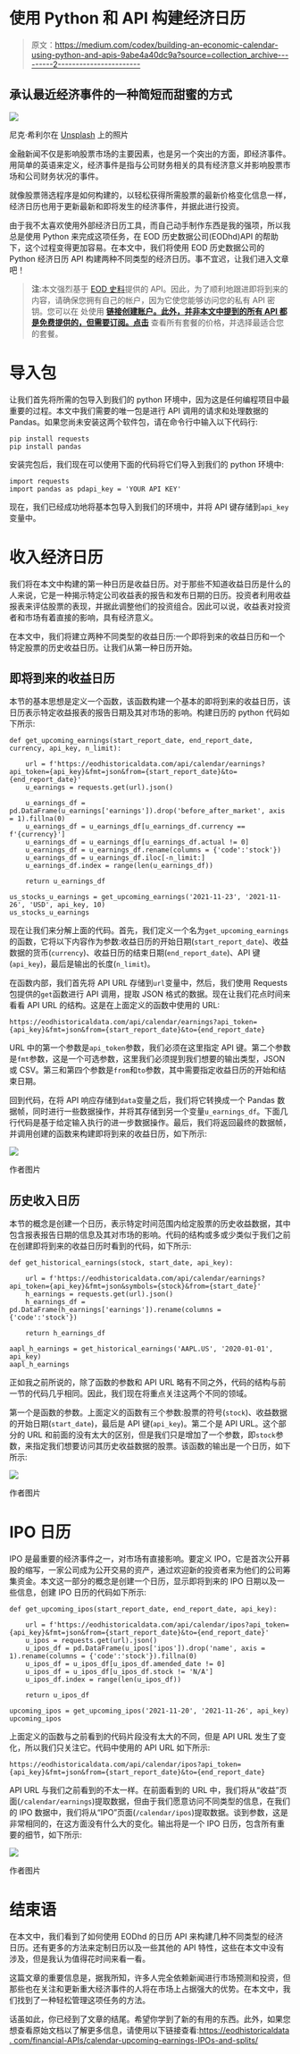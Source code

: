 # 使用 Python 和 API 构建经济日历

> 原文：<https://medium.com/codex/building-an-economic-calendar-using-python-and-apis-9abe4a40dc9a?source=collection_archive---------2----------------------->

## 承认最近经济事件的一种简短而甜蜜的方式

![](img/23d44e64d2da60ed3304bd4770457446.png)

尼克·希利尔在 [Unsplash](https://unsplash.com?utm_source=medium&utm_medium=referral) 上的照片

金融新闻不仅是影响股票市场的主要因素，也是另一个突出的方面，即经济事件。用简单的英语来定义，经济事件是指与公司财务相关的具有经济意义并影响股票市场和公司财务状况的事件。

就像股票筛选程序是如何构建的，以轻松获得所需股票的最新价格变化信息一样，经济日历也用于更新最新和即将发生的经济事件，并据此进行投资。

由于我不太喜欢使用外部经济日历工具，而自己动手制作东西是我的强项，所以我总是使用 Python 来完成这项任务，在 EOD 历史数据公司(EODhd)API 的帮助下，这个过程变得更加容易。在本文中，我们将使用 EOD 历史数据公司的 Python 经济日历 API 构建两种不同类型的经济日历。事不宜迟，让我们进入文章吧！

> **注**:本文强烈基于 [EOD 史料](https://eodhistoricaldata.com/?utm_source=medium&utm_medium=post&utm_campaign=building_an_economic_calendar_using_python_and_apis)提供的 API。因此，为了顺利地跟进即将到来的内容，请确保您拥有自己的帐户，因为它使您能够访问您的私有 API 密钥。您可以在 处使用 [**链接创建账户。此外，并非本文中提到的所有 API 都是免费提供的，但需要订阅。点击**](https://eodhistoricaldata.com/register?utm_source=medium&utm_medium=post&utm_campaign=building_an_economic_calendar_using_python_and_apis) 查看所有套餐的价格，并选择最适合您的套餐。

# 导入包

让我们首先将所需的包导入到我们的 python 环境中，因为这是任何编程项目中最重要的过程。本文中我们需要的唯一包是进行 API 调用的请求和处理数据的 Pandas。如果您尚未安装这两个软件包，请在命令行中输入以下代码行:

```
pip install requests
pip install pandas
```

安装完包后，我们现在可以使用下面的代码将它们导入到我们的 python 环境中:

```
import requests
import pandas as pdapi_key = 'YOUR API KEY'
```

现在，我们已经成功地将基本包导入到我们的环境中，并将 API 键存储到`api_key`变量中。

# 收入经济日历

我们将在本文中构建的第一种日历是收益日历。对于那些不知道收益日历是什么的人来说，它是一种揭示特定公司收益表的报告和发布日期的日历。投资者利用收益报表来评估股票的表现，并据此调整他们的投资组合。因此可以说，收益表对投资者和市场有着直接的影响，具有经济意义。

在本文中，我们将建立两种不同类型的收益日历:一个即将到来的收益日历和一个特定股票的历史收益日历。让我们从第一种日历开始。

## 即将到来的收益日历

本节的基本思想是定义一个函数，该函数构建一个基本的即将到来的收益日历，该日历表示特定收益报表的报告日期及其对市场的影响。构建日历的 python 代码如下所示:

```
def get_upcoming_earnings(start_report_date, end_report_date, currency, api_key, n_limit):

    url = f'https://eodhistoricaldata.com/api/calendar/earnings?api_token={api_key}&fmt=json&from={start_report_date}&to={end_report_date}'
    u_earnings = requests.get(url).json()

    u_earnings_df = pd.DataFrame(u_earnings['earnings']).drop('before_after_market', axis = 1).fillna(0)
    u_earnings_df = u_earnings_df[u_earnings_df.currency == f'{currency}']
    u_earnings_df = u_earnings_df[u_earnings_df.actual != 0]
    u_earnings_df = u_earnings_df.rename(columns = {'code':'stock'})
    u_earnings_df = u_earnings_df.iloc[-n_limit:]
    u_earnings_df.index = range(len(u_earnings_df))

    return u_earnings_df

us_stocks_u_earnings = get_upcoming_earnings('2021-11-23', '2021-11-26', 'USD', api_key, 10)
us_stocks_u_earnings
```

现在让我们来分解上面的代码。首先，我们定义一个名为`get_upcoming_earnings`的函数，它将以下内容作为参数:收益日历的开始日期(`start_report_date`)、收益数据的货币(`currency`)、收益日历的结束日期(`end_report_date`)、API 键(`api_key`)，最后是输出的长度(`n_limit`)。

在函数内部，我们首先将 API URL 存储到`url`变量中，然后，我们使用 Requests 包提供的`get`函数进行 API 调用，提取 JSON 格式的数据。现在让我们花点时间来看看 API URL 的结构。这是在上面定义的函数中使用的 URL:

```
https://eodhistoricaldata.com/api/calendar/earnings?api_token={api_key}&fmt=json&from={start_report_date}&to={end_report_date}
```

URL 中的第一个参数是`api_token`参数，我们必须在这里指定 API 键。第二个参数是`fmt`参数，这是一个可选参数，这里我们必须提到我们想要的输出类型，JSON 或 CSV。第三和第四个参数是`from`和`to`参数，其中需要指定收益日历的开始和结束日期。

回到代码，在将 API 响应存储到`data`变量之后，我们将它转换成一个 Pandas 数据帧，同时进行一些数据操作，并将其存储到另一个变量`u_earnings_df`。下面几行代码是基于给定输入执行的进一步数据操作。最后，我们将返回最终的数据帧，并调用创建的函数来构建即将到来的收益日历，如下所示:

![](img/9f66a08b5d6ad1d15ce1c999109985ae.png)

作者图片

## 历史收入日历

本节的概念是创建一个日历，表示特定时间范围内给定股票的历史收益数据，其中包含报表报告日期的信息及其对市场的影响。代码的结构或多或少类似于我们之前在创建即将到来的收益日历时看到的代码，如下所示:

```
def get_historical_earnings(stock, start_date, api_key):

    url = f'https://eodhistoricaldata.com/api/calendar/earnings?api_token={api_key}&fmt=json&symbols={stock}&from={start_date}'
    h_earnings = requests.get(url).json()
    h_earnings_df = pd.DataFrame(h_earnings['earnings']).rename(columns = {'code':'stock'})

    return h_earnings_df

aapl_h_earnings = get_historical_earnings('AAPL.US', '2020-01-01', api_key)
aapl_h_earnings
```

正如我之前所说的，除了函数的参数和 API URL 略有不同之外，代码的结构与前一节的代码几乎相同。因此，我们现在将重点关注这两个不同的领域。

第一个是函数的参数。上面定义的函数有三个参数:股票的符号(`stock`)、收益数据的开始日期(`start_date`)，最后是 API 键(`api_key`)。第二个是 API URL。这个部分的 URL 和前面的没有太大的区别，但是我们只是增加了一个参数，即`stock`参数，来指定我们想要访问其历史收益数据的股票。该函数的输出是一个日历，如下所示:

![](img/5be2c4a4f41016b996f5f438838474ef.png)

作者图片

# IPO 日历

IPO 是最重要的经济事件之一，对市场有直接影响。要定义 IPO，它是首次公开募股的缩写，一家公司成为公开交易的资产，通过欢迎新的投资者来为他们的公司筹集资金。本文这一部分的概念是创建一个日历，显示即将到来的 IPO 日期以及一些信息，创建 IPO 日历的代码如下所示:

```
def get_upcoming_ipos(start_report_date, end_report_date, api_key):

    url = f'https://eodhistoricaldata.com/api/calendar/ipos?api_token={api_key}&fmt=json&from={start_report_date}&to={end_report_date}'
    u_ipos = requests.get(url).json()
    u_ipos_df = pd.DataFrame(u_ipos['ipos']).drop('name', axis = 1).rename(columns = {'code':'stock'}).fillna(0)
    u_ipos_df = u_ipos_df[u_ipos_df.amended_date != 0]
    u_ipos_df = u_ipos_df[u_ipos_df.stock != 'N/A']
    u_ipos_df.index = range(len(u_ipos_df))

    return u_ipos_df

upcoming_ipos = get_upcoming_ipos('2021-11-20', '2021-11-26', api_key)
upcoming_ipos
```

上面定义的函数与之前看到的代码片段没有太大的不同，但是 API URL 发生了变化，所以我们只关注它。代码中使用的 API URL 如下所示:

```
https://eodhistoricaldata.com/api/calendar/ipos?api_token={api_key}&fmt=json&from={start_report_date}&to={end_report_date}
```

API URL 与我们之前看到的不太一样。在前面看到的 URL 中，我们将从“收益”页面(`/calendar/earnings`)提取数据，但由于我们愿意访问不同类型的信息，在我们的 IPO 数据中，我们将从“IPO”页面(`/calendar/ipos`)提取数据。谈到参数，这是非常相同的，在这方面没有什么大的变化。输出将是一个 IPO 日历，包含所有重要的细节，如下所示:

![](img/ff4f81251c6004a167655dbfa5db793c.png)

作者图片

# 结束语

在本文中，我们看到了如何使用 EODhd 的日历 API 来构建几种不同类型的经济日历。还有更多的方法来定制日历以及一些其他的 API 特性，这些在本文中没有涉及，但是我认为值得花时间来看一看。

这篇文章的重要信息是，据我所知，许多人完全依赖新闻进行市场预测和投资，但那些也在关注和更新重大经济事件的人将在市场上占据强大的优势。在本文中，我们找到了一种轻松管理这项任务的方法。

话虽如此，你已经到了文章的结尾。希望你学到了新的有用的东西。此外，如果您想查看原始文档以了解更多信息，请使用以下链接查看:[https://eodhistoricaldata . com/financial-APIs/calendar-upcoming-earnings-IPOs-and-splits/](https://eodhistoricaldata.com/financial-apis/calendar-upcoming-earnings-ipos-and-splits?utm_source=medium&utm_medium=post&utm_campaign=building_an_economic_calendar_using_python_and_apis)